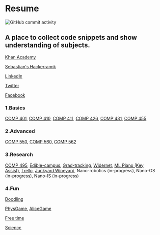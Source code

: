 # Resume
<img alt="GitHub commit activity" src="https://img.shields.io/github/commit-activity/y/SebastianCrowell/Resume?label=Commit%20Activity">

## A place to collect code snippets and show understanding of subjects.

[Khan Academy](https://www.khanacademy.org/profile/kaid_707908581881657804560718/)

[Sebastian's Hackerrannk](https://www.hackerrank.com/sebastiancrowell)

[LinkedIn](https://www.linkedin.com/in/sebastian-crowell-8847aa204/)

[Twitter](https://twitter.com/NokLoque)

[Facebook](https://www.facebook.com/sebastian.crowell.14)

### 1.Basics

[COMP 401](https://github.com/SebastianCrowell/Resume/tree/main/Basic/COMP401),
[COMP 410](https://github.com/SebastianCrowell/Resume/tree/main/Basic/COMP410),
[COMP 411](https://github.com/SebastianCrowell/Resume/tree/main/Basic/COMP411),
[COMP 426](https://github.com/SebastianCrowell/Resume/tree/main/Basic/COMP426),
[COMP 431](https://github.com/SebastianCrowell/Resume/tree/main/Basic/COMP431),
[COMP 455](https://github.com/SebastianCrowell/Resume/tree/main/Basic/COMP455)

### 2.Advanced

[COMP 550](https://github.com/SebastianCrowell/Resume/tree/main/Advanced/COMP550),
[COMP 560](https://github.com/SebastianCrowell/Resume/tree/main/Advanced/COMP560),
[COMP 562](https://github.com/SebastianCrowell/Resume/tree/main/Advanced/COMP562)

### 3.Research

[COMP 495](https://github.com/SebastianCrowell/Resume/tree/main/Research/COMP495),
[Edible-campus](https://github.com/SebastianCrowell/Resume/tree/main/Research/Edible-campus),
[Grad-tracking](https://github.com/SebastianCrowell/Resume/tree/main/Research/Grad-tracking),
[Widernet](https://github.com/SebastianCrowell/Resume/tree/main/Research/Widernet),
[ML Piano (Key Assist)](https://github.com/SebastianCrowell/Resume/tree/main/Research/Piano),
[Trello](https://github.com/SebastianCrowell/Resume/tree/main/Research/Trello),
[Junkyard Wineyard](https://github.com/SebastianCrowell/Resume/tree/main/Research/Junkyard-wine),
Nano-robotics (in-progress),
Nano-OS (in-progress),
Nano-IS (in-progress)

### 4.Fun

[Doodling](https://github.com/SebastianCrowell/Resume/tree/main/Fun/Doodling)

[PhysGame](https://github.com/SebastianCrowell/Resume/tree/main/Fun/2-D%20games/2-D-Phys-Game),
[AliceGame](https://github.com/SebastianCrowell/Resume/tree/main/Fun/2-D%20games/Alice)

[Free time](https://github.com/SebastianCrowell/Resume/tree/main/Fun/Free%20time)

[Science](https://github.com/SebastianCrowell/Resume/tree/main/Fun/Science)
